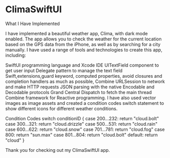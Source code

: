 # ClimaSwiftUI
What I Have Implemented

I have implemented a beautiful weather app, Clima, with dark mode enabled. The app allows you to check the weather for the current location based on the GPS data from the iPhone, as well as by searching for a city manually. I have used a range of tools and technologies to create this app, including:

SwiftUI programming language and Xcode IDE
UITextField component to get user input
Delegate pattern to manage the text field
Swift,extensions,guard keyword, computed properties, avoid closures and completion handlers as much as possible, Combine
URLSession to network and make HTTP requests
JSON parsing with the native Encodable and Decodable protocols
Grand Central Dispatch to fetch the main thread
Combine framework for Reactive programming.
I have also used vector images as image assets and created a condition codes switch statement to show different icons for different weather conditions.

Condition Codes
switch conditionID {
        case 200...232:
            return "cloud.bolt"
        case 300...321:
            return "cloud.drizzle"
        case 500...531:
            return "cloud.rain"
        case 600...622:
            return "cloud.snow"
        case 701...781:
            return "cloud.fog"
        case 800:
            return "sun.max"
        case 801...804:
            return "cloud.bolt"
        default:
            return "cloud"
        }

Thank you for checking out my ClimaSwiftUI app.
